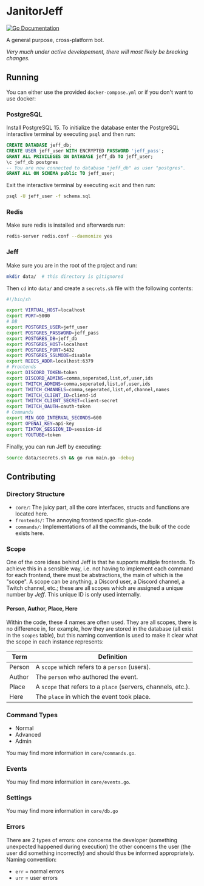 # JanitorJeff

[![Go Documentation](https://godocs.io/git.sr.ht/~slowtyper/janitorjeff?status.svg)](https://godocs.io/git.sr.ht/~slowtyper/janitorjeff)

A general purpose, cross-platform bot.

*Very much under active developement, there will most likely be breaking changes.*

## Running

You can either use the provided `docker-compose.yml` or if you don't want to use
docker:

### PostgreSQL

Install PostgreSQL 15. To initialize the database enter the PostgreSQL
interactive terminal by executing `psql` and then run:

```sql
CREATE DATABASE jeff_db;
CREATE USER jeff_user WITH ENCRYPTED PASSWORD 'jeff_pass';
GRANT ALL PRIVILEGES ON DATABASE jeff_db TO jeff_user;
\c jeff_db postgres
-- You are now connected to database "jeff_db" as user "postgres".
GRANT ALL ON SCHEMA public TO jeff_user;
```

Exit the interactive terminal by executing `exit` and then run:

```sh
psql -U jeff_user -f schema.sql
```

### Redis

Make sure redis is installed and afterwards run:

```sh
redis-server redis.conf --daemonize yes
```

### Jeff

Make sure you are in the root of the project and run:

```sh
mkdir data/  # this directory is gitignored
```

Then `cd` into `data/` and create a `secrets.sh` file with the following
contents:

```sh
#!/bin/sh

export VIRTUAL_HOST=localhost
export PORT=5000
# DB
export POSTGRES_USER=jeff_user
export POSTGRES_PASSWORD=jeff_pass
export POSTGRES_DB=jeff_db
export POSTGRES_HOST=localhost
export POSTGRES_PORT=5432
export POSTGRES_SSLMODE=disable
export REDIS_ADDR=localhost:6379
# Frontends
export DISCORD_TOKEN=token
export DISCORD_ADMINS=comma,seperated,list,of,user,ids
export TWITCH_ADMINS=comma,seperated,list,of,user,ids
export TWITCH_CHANNELS=comma,seperated,list,of,channel,names
export TWITCH_CLIENT_ID=cliend-id
export TWITCH_CLIENT_SECRET=client-secret
export TWITCH_OAUTH=oauth-token
# Commands
export MIN_GOD_INTERVAL_SECONDS=600
export OPENAI_KEY=api-key
export TIKTOK_SESSION_ID=session-id
export YOUTUBE=token
```

Finally, you can run Jeff by executing:

```sh
source data/secrets.sh && go run main.go -debug
```

## Contributing

### Directory Structure
- `core/`: The juicy part, all the core interfaces, structs and functions are located here.
- `frontends/`: The annoying frontend specific glue-code.
- `commands/`: Implementations of all the commands, the bulk of the code exists here.

### Scope
One of the core ideas behind Jeff is that he supports multiple frontends.
To achieve this in a sensible way, i.e. not having to implement each command for
each frontend, there must be abstractions, the main of which is the "scope".
A scope can be anything, a Discord user, a Discord channel, a Twitch channel, etc.;
these are all scopes which are assigned a unique number by *Jeff*.
This unique ID is only used internally.

#### Person, Author, Place, Here
Within the code, these 4 names are often used.
They are all scopes, there is no difference in, for example,
how they are stored in the database (all exist in the `scopes` table),
but this naming convention is used to make it clear what the scope in each instance represents:

| Term   | Definition                                                    |
|--------|---------------------------------------------------------------|
| Person | A `scope` which refers to a `person` (users).                 |
| Author | The `person` who authored the event.                          |
| Place  | A `scope` that refers to a `place` (servers, channels, etc.). |
| Here   | The `place` in which the event took place.                    |

### Command Types
- Normal
- Advanced
- Admin

You may find more information in `core/commands.go`.

### Events
You may find more information in `core/events.go`.

### Settings
You may find more information in `core/db.go`

### Errors
There are 2 types of errors: one concerns the developer (something
unexpected happened during execution) the other concerns the user (the user
did something incorrectly) and should thus be informed appropriately.
Naming convention:
- `err` = normal errors
- `urr` = user errors
